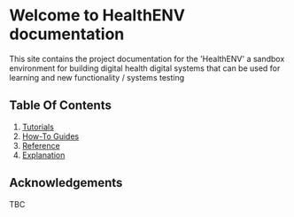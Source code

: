 # Welcome to HealthENV documentation

This site contains the project documentation for the
'HealthENV' a sandbox environment for building digital
health digital systems that can be used for learning and
new functionality / systems testing

## Table Of Contents

1. [Tutorials](tutorials.md)
2. [How-To Guides](how-to-guides.md)
3. [Reference](reference.md)
4. [Explanation](explanation.md)


## Acknowledgements

TBC